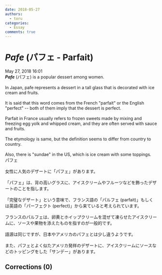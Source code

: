 ```yaml
---
date: 2018-05-27
authors:
  - toru
categories:
  - Essay
comments: true
---
```


# <strong><em>Pafe</strong></em> (パフェ - Parfait)
<div class="date">May 27, 2018 16:01</div>
<div id="post"><div id="body_show_ori">
<strong><em>Pafe</strong></em> (パフェ) is a popular dessert among women.<br/><br/>In Japan, pafe represents a dessert in a tall glass that is decorated with ice cream and fruits.<br/><br/>It is said that this word comes from the French "parfait" or the English "perfect" -- both of them imply that the dessert is perfect.<br/><br/>Parfait in France usually refers to frozen sweets made by mixing and freezing egg yolk and whipped cream, and they are often served with sauce and fruits.<br/><br/>The etymology is same, but the definition seems to differ from country to country.<br/><br/>Also, there is "sundae" in the US, which is ice cream with some toppings.
</div></div>

<!-- more -->

<div id="post_ja"><div id="body_show_mo">
パフェ<br/><br/>女性に人気のデザートに「パフェ」があります。<br/><br/>「パフェ」は、背の高いグラスに、アイスクリームやフルーツなどを飾ったデザートのことを指します。<br/><br/>「完璧なデザート」という意味で、フランス語の「パルフェ (parfait)」もしくは英語の「パーフェクト (perfect)」から来ていると考えられています。<br/><br/>フランスのパルフェは、卵黄とホイップクリームを混ぜて凍らせたアイスクリームに、ソースや果物を添えたものを指すのが一般的です。<br/><br/>語源は同じですが、日本やアメリカのパフェとは少し違うようです。<br/><br/>また、パフェとよく似たアメリカ発祥のデザートに、アイスクリームにソースなどのトッピングをした「サンデー」があります。
</div></div>

## Corrections (0)
